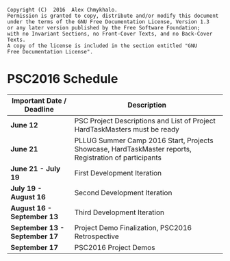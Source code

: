     Copyright (C)  2016  Alex Chmykhalo.
    Permission is granted to copy, distribute and/or modify this document
    under the terms of the GNU Free Documentation License, Version 1.3
    or any later version published by the Free Software Foundation;
    with no Invariant Sections, no Front-Cover Texts, and no Back-Cover Texts.
    A copy of the license is included in the section entitled "GNU
    Free Documentation License".


# PSC2016 Schedule

| Important Date / Deadline | Description |
| -- | -- |
| **June 12** | PSC Project Descriptions and List of Project HardTaskMasters must be ready |
| **June 21** | PLLUG Summer Camp 2016 Start, Projects Showcase, HardTaskMaster reports, Registration of participants |
| **June 21 - July 19** | First Development Iteration |
| **July 19 - August 16** | Second Development Iteration |
| **August 16 - September 13** | Third Development Iteration |
| **September 13 - September 17** | Project Demo Finalization, PSC2016 Retrospective |
| **September 17** | PSC2016 Project Demos |



